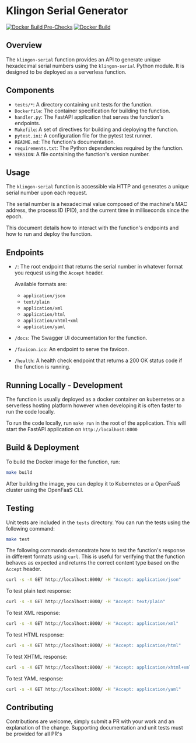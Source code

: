 # Klingon Serial Generator
[![Docker Build Pre-Checks](https://github.com/djh00t/module_klingon_serial/actions/workflows/openfaas-pre-docker-build-pr.yaml/badge.svg?branch=openfaas-container)](https://github.com/djh00t/module_klingon_serial/actions/workflows/openfaas-pre-docker-build-pr.yaml)
[![Docker Build](https://github.com/djh00t/module_klingon_serial/actions/workflows/openfaas-docker-build.yaml/badge.svg)](https://github.com/djh00t/module_klingon_serial/actions/workflows/openfaas-docker-build.yaml)
## Overview

The `klingon-serial` function provides an API to generate unique hexadecimal serial numbers using the `klingon-serial` Python module. It is designed to be deployed as a serverless function.

 ## Components

 - `tests/*`: A directory containing unit tests for the function.
 - `Dockerfile`: The container specification for building the function.
 - `handler.py`: The FastAPI application that serves the function's endpoints.
 - `Makefile`: A set of directives for building and deploying the function.
 - `pytest.ini`: A configuration file for the pytest test runner.
 - `README.md`: The function's documentation.
 - `requirements.txt`: The Python dependencies required by the function.
 - `VERSION`: A file containing the function's version number.

 ## Usage

The `klingon-serial` function is accessible via HTTP and generates a unique
serial number upon each request. 

The serial number is a hexadecimal value composed of the machine's MAC address,
the process ID (PID), and the current time in milliseconds since the epoch.

This document details how to interact with the function's endpoints and how to run and deploy the function.

 ## Endpoints

 - `/`: The root endpoint that returns the serial number in whatever format you
   request using the `Accept` header.
   
   Available formats are:
    - `application/json`
    - `text/plain`
    - `application/xml`
    - `application/html`
    - `application/xhtml+xml`
    - `application/yaml`
 - `/docs`: The Swagger UI documentation for the function.
 - `/favicon.ico`: An endpoint to serve the favicon.
 - `/health`: A health check endpoint that returns a 200 OK status code if the
  function is running.


## Running Locally - Development

The function is usually deployed as a docker container on kubernetes or a
serverless hosting platform however when developing it is often faster to run the code
locally.

To run the code locally, run `make run` in the root of the application. This will start the FastAPI application on `http://localhost:8000`

## Build & Deployment
To build the Docker image for the function, run:

 ```bash
 make build
 ```

 After building the image, you can deploy it to Kubernetes or a OpenFaaS cluster using the OpenFaaS CLI.


## Testing
Unit tests are included in the `tests` directory. You can run the tests using the following command:

```bash
make test
```

The following commands demonstrate how to test the function's response in different formats using `curl`. This is useful for verifying that the function behaves as expected and returns the correct content type based on the `Accept` header.

 ```bash
 curl -s -X GET http://localhost:8000/ -H "Accept: application/json"
 ```
 To test plain text response:
 ```bash
 curl -s -X GET http://localhost:8000/ -H "Accept: text/plain"
 ```
 To test XML response:
 ```bash
 curl -s -X GET http://localhost:8000/ -H "Accept: application/xml"
  ```
  To test HTML response:
  ```bash
  curl -s -X GET http://localhost:8000/ -H "Accept: application/html"
  ```
  To test XHTML response:
  ```bash
  curl -s -X GET http://localhost:8000/ -H "Accept: application/xhtml+xml"
  ```
  To test YAML response:
  ```bash
  curl -s -X GET http://localhost:8000/ -H "Accept: application/yaml"
  ```

 ## Contributing

Contributions are welcome, simply submit a PR with your work and an explanation
of the change. Supporting documentation and unit tests must be provided for all PR's
